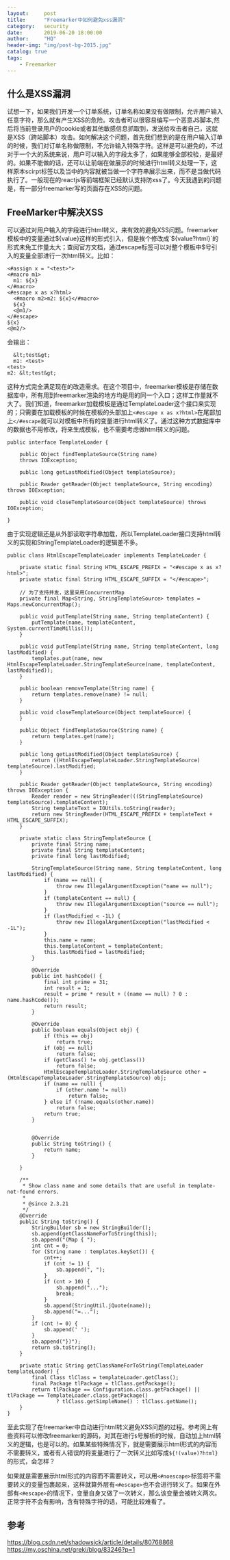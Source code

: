 ```yaml
---
layout:     post
title:      "Freemarker中如何避免xss漏洞"
category:   security
date:       2019-06-20 18:00:00
author:     "HQ"
header-img: "img/post-bg-2015.jpg"
catalog: true
tags:
    - Freemarker
---
```


## 什么是XSS漏洞
试想一下，如果我们开发一个订单系统，订单名称如果没有做限制，允许用户输入任意字符，那么就有产生XSS的危险。攻击者可以很容易编写一个恶意JS脚本,然后将当前登录用户的cookie或者其他敏感信息抓取到，发送给攻击者自己，这就是XSS（跨站脚本）攻击。如何解决这个问题，首先我们想到的是在用户输入订单的时候，我们对订单名称做限制，不允许输入特殊字符。这样是可以避免的，不过对于一个大的系统来说，用户可以输入的字段太多了，如果能够全部校验，是最好的。如果不能做的话，还可以让前端在做展示的时候进行html转义处理一下，这样原本scirpt标签以及当中的内容就被当做一个字符串展示出来，而不是当做代码执行了。一般现在的reactjs等前端框架已经默认支持防xss了。今天我遇到的问题是，有一部分freemarker写的页面存在XSS的问题。

## FreeMarker中解决XSS
可以通过对用户输入的字段进行html转义，来有效的避免XSS问题。freemarker模板中的变量通过${value}这样的形式引入，但是挨个修改成`${value?html}`的形式未免工作量太大；查阅官方文档，通过escape标签可以对整个模板中$号引入的变量全部进行一次html转义。比如：
```
<#assign x = "<test>">
<#macro m1>
  m1: ${x}
</#macro>
<#escape x as x?html>
  <#macro m2>m2: ${x}</#macro>
  ${x}
  <@m1/>
</#escape>
${x}
<@m2/>
```
会输出：
```
  &lt;test&gt;
  m1: <test>
<test>
m2: &lt;test&gt;
```

这种方式完全满足现在的改造需求。在这个项目中，freemarker模板是存储在数据库中，所有用到freemarker渲染的地方均是用的同一个入口；这样工作量就不大了。我们知道，freemarker加载模板是通过TemplateLoader这个接口来实现的；只需要在加载模板的时候在模板的头部加上`<#escape x as x?html>`在尾部加上`</#escape`就可以对模板中所有的变量进行html转义了。通过这种方式数据库中的数据也不用修改，将来生成模板，也不需要考虑做html转义的问题。

```
public interface TemplateLoader {
	
    public Object findTemplateSource(String name)
    throws IOException;

    public long getLastModified(Object templateSource);
  
    public Reader getReader(Object templateSource, String encoding) throws IOException;
 
    public void closeTemplateSource(Object templateSource) throws IOException;
    
}
```
由于实现逻辑还是从外部读取字符串加载，所以TemplateLoader接口支持html转义的实现和StringTemplateLoader的逻辑差不多。

```
public class HtmlEscapeTemplateLoader implements TemplateLoader {

    private static final String HTML_ESCAPE_PREFIX = "<#escape x as x?html>";
    private static final String HTML_ESCAPE_SUFFIX = "</#escape>";

    // 为了支持并发，这里采用ConcurrentMap
    private final Map<String, StringTemplateSource> templates = Maps.newConcurrentMap();

    public void putTemplate(String name, String templateContent) {
        putTemplate(name, templateContent, System.currentTimeMillis());
    }

    public void putTemplate(String name, String templateContent, long lastModified) {
        templates.put(name, new HtmlEscapeTemplateLoader.StringTemplateSource(name, templateContent, lastModified));
    }

    public boolean removeTemplate(String name) {
        return templates.remove(name) != null;
    }

    public void closeTemplateSource(Object templateSource) {
    }

    public Object findTemplateSource(String name) {
        return templates.get(name);
    }

    public long getLastModified(Object templateSource) {
        return ((HtmlEscapeTemplateLoader.StringTemplateSource) templateSource).lastModified;
    }

    public Reader getReader(Object templateSource, String encoding) throws IOException {
        Reader reader = new StringReader(((StringTemplateSource) templateSource).templateContent);
        String templateText = IOUtils.toString(reader);
        return new StringReader(HTML_ESCAPE_PREFIX + templateText + HTML_ESCAPE_SUFFIX);
    }

    private static class StringTemplateSource {
        private final String name;
        private final String templateContent;
        private final long lastModified;

        StringTemplateSource(String name, String templateContent, long lastModified) {
            if (name == null) {
                throw new IllegalArgumentException("name == null");
            }
            if (templateContent == null) {
                throw new IllegalArgumentException("source == null");
            }
            if (lastModified < -1L) {
                throw new IllegalArgumentException("lastModified < -1L");
            }
            this.name = name;
            this.templateContent = templateContent;
            this.lastModified = lastModified;
        }

        @Override
        public int hashCode() {
            final int prime = 31;
            int result = 1;
            result = prime * result + ((name == null) ? 0 : name.hashCode());
            return result;
        }

        @Override
        public boolean equals(Object obj) {
            if (this == obj)
                return true;
            if (obj == null)
                return false;
            if (getClass() != obj.getClass())
                return false;
            HtmlEscapeTemplateLoader.StringTemplateSource other = (HtmlEscapeTemplateLoader.StringTemplateSource) obj;
            if (name == null) {
                if (other.name != null)
                    return false;
            } else if (!name.equals(other.name))
                return false;
            return true;
        }


        @Override
        public String toString() {
            return name;
        }

    }

    /**
     * Show class name and some details that are useful in template-not-found errors.
     *
     * @since 2.3.21
     */
    @Override
    public String toString() {
        StringBuilder sb = new StringBuilder();
        sb.append(getClassNameForToString(this));
        sb.append("(Map { ");
        int cnt = 0;
        for (String name : templates.keySet()) {
            cnt++;
            if (cnt != 1) {
                sb.append(", ");
            }
            if (cnt > 10) {
                sb.append("...");
                break;
            }
            sb.append(StringUtil.jQuote(name));
            sb.append("=...");
        }
        if (cnt != 0) {
            sb.append(' ');
        }
        sb.append("})");
        return sb.toString();
    }

    private static String getClassNameForToString(TemplateLoader templateLoader) {
        final Class tlClass = templateLoader.getClass();
        final Package tlPackage = tlClass.getPackage();
        return tlPackage == Configuration.class.getPackage() || tlPackage == TemplateLoader.class.getPackage()
                ? tlClass.getSimpleName() : tlClass.getName();
    }
}
```
至此实现了在freemarker中自动进行html转义避免XSS问题的过程。参考网上有些资料可以修改freemarker的源码，对其在进行`$`号解析的时候，自动加上html转义的逻辑，也是可以的。如果某些特殊情况下，就是需要展示html形式的内容而不需要转义，或者有人错误的将变量进行了一次转义比如写成`${!(value)?html}`的形式，会怎样？

如果就是需要展示html形式的内容而不需要转义，可以用`<#noescape>`标签将不需要转义的变量包裹起来，这样就算外层有`<#escape>`也不会进行转义了。如果在外部有`<#escape>`的情况下，变量自身又做了一次转义，那么该变量会被转义两次。正常字符不会有影响，含有特殊字符的话，可能比较难看了。

## 参考
https://blog.csdn.net/shadowsick/article/details/80768868
https://my.oschina.net/greki/blog/83246?p=1
